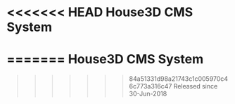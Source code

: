 <<<<<<< HEAD
House3D CMS System
=======

=======
House3D CMS System
=======

>>>>>>> 84a51331d98a21743c1c005970c46c773a316c47
Released since 30-Jun-2018